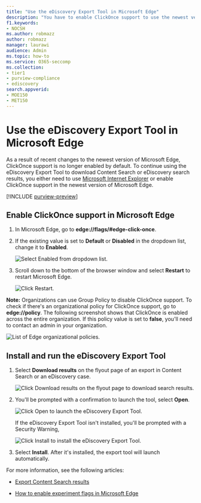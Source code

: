 ```yaml
---
title: "Use the eDiscovery Export Tool in Microsoft Edge"
description: "You have to enable ClickOnce support to use the newest version of Microsoft Edge to download search results from Content Search and eDiscovery in the security and compliance portal."
f1.keywords:
- NOCSH
ms.author: robmazz
author: robmazz
manager: laurawi
audience: Admin
ms.topic: how-to
ms.service: O365-seccomp
ms.collection:
- tier1
- purview-compliance
- ediscovery
search.appverid: 
- MOE150
- MET150
---
```


# Use the eDiscovery Export Tool in Microsoft Edge

As a result of recent changes to the newest version of Microsoft Edge, ClickOnce support is no longer enabled by default. To continue using the eDiscovery Export Tool to download Content Search or eDiscovery search results, you either need to use [Microsoft Internet Explorer](https://support.microsoft.com/help/17621/internet-explorer-downloads) or enable ClickOnce support in the newest version of Microsoft Edge.

[!INCLUDE [purview-preview](../includes/purview-preview.md)]

## Enable ClickOnce support in Microsoft Edge

1. In Microsoft Edge, go to **edge://flags/#edge-click-once**.

2. If the existing value is set to **Default** or **Disabled** in the dropdown list, change it to **Enabled**.

   ![Select Enabled from dropdown list.](../media/ClickOnceimage1.png)

3. Scroll down to the bottom of the browser window and select **Restart** to restart Microsoft Edge.

   ![Click Restart.](../media/ClickOnceimage2.png)

**Note:** Organizations can use Group Policy to disable ClickOnce support. To check if there's an organizational policy for ClickOnce support, go to **edge://policy**. The following screenshot shows that ClickOnce is enabled across the entire organization. If this policy value is set to **false**, you'll need to contact an admin in your organization.

![List of Edge organizational policies.](../media/ClickOnceimage3.png)

## Install and run the eDiscovery Export Tool

1. Select **Download results** on the flyout page of an export in Content Search or an eDiscovery case.

   ![Click Download results on the flyout page to download search results.](../media/ClickOnceExport1.png)

2. You'll be prompted with a confirmation to launch the tool, select **Open**.

   ![Click Open to launch the eDiscovery Export Tool.](../media/ClickOnceimage4.png)

   If the eDiscovery Export Tool isn't installed, you'll be prompted with a Security Warning, 

   ![Click Install to install the eDiscovery Export Tool.](../media/ClickOnceimage5.png)

3. Select **Install**. After it's installed, the export tool will launch automatically.

For more information, see the following articles:

- [Export Content Search results](export-search-results.md)

- [How to enable experiment flags in Microsoft Edge](https://microsoftedgesupport.microsoft.com/hc/articles/360034075294-How-to-enable-experiment-flags-in-Microsoft-Edge-Insider-channels)
